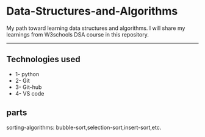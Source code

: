 # Data-Structures-and-Algorithms
My path toward learning data structures and algorithms.
I will share my learnings from W3schools DSA course in this repository.

---

## Technologies used
- 1- python
- 2- Git
- 3- Git-hub
- 4- VS code

## parts

sorting-algorithms: bubble-sort,selection-sort,insert-sort,etc.

